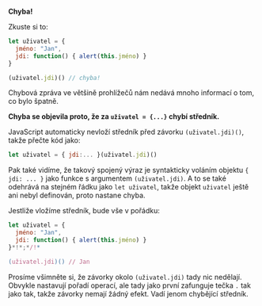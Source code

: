 **Chyba!**

Zkuste si to:

```js run
let uživatel = {
  jméno: "Jan",
  jdi: function() { alert(this.jméno) }
}

(uživatel.jdi)() // chyba!
```

Chybová zpráva ve většině prohlížečů nám nedává mnoho informací o tom, co bylo špatně.

**Chyba se objevila proto, že za `uživatel = {...}` chybí středník.**

JavaScript automaticky nevloží středník před závorku `(uživatel.jdi)()`, takže přečte kód jako:

```js no-beautify
let uživatel = { jdi:... }(uživatel.jdi)()
```

Pak také vidíme, že takový spojený výraz je syntakticky voláním objektu `{ jdi: ... }` jako funkce s argumentem `(uživatel.jdi)`. A to se také odehrává na stejném řádku jako `let uživatel`, takže objekt `uživatel` ještě ani nebyl definován, proto nastane chyba.

Jestliže vložíme středník, bude vše v pořádku:

```js run
let uživatel = {
  jméno: "Jan",
  jdi: function() { alert(this.jméno) }
}*!*;*/!*

(uživatel.jdi)() // Jan
```

Prosíme všimněte si, že závorky okolo `(uživatel.jdi)` tady nic nedělají. Obvykle nastavují pořadí operací, ale tady jako první zafunguje tečka `.` tak jako tak, takže závorky nemají žádný efekt. Vadí jenom chybějící středník.
